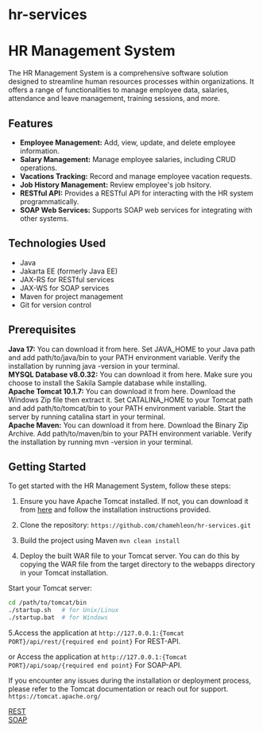 # hr-services

# HR Management System

The HR Management System is a comprehensive software solution designed to streamline human resources processes within organizations. It offers a range of functionalities to manage employee data, salaries, attendance and leave management, training sessions, and more.

## Features

- **Employee Management:** Add, view, update, and delete employee information.
- **Salary Management:** Manage employee salaries, including CRUD operations.
- **Vacations Tracking:** Record and manage employee vacation requests.
- **Job History Management:** Review employee's job hsitory.
- **RESTful API:** Provides a RESTful API for interacting with the HR system programmatically.
- **SOAP Web Services:** Supports SOAP web services for integrating with other systems.

## Technologies Used

- Java
- Jakarta EE (formerly Java EE)
- JAX-RS for RESTful services
- JAX-WS for SOAP services
- Maven for project management
- Git for version control

## Prerequisites

**Java 17:** You can download it from here. Set JAVA_HOME to your Java path and add path/to/java/bin to your PATH environment variable. Verify the installation by running java -version in your terminal.  
**MYSQL Database v8.0.32:** You can download it from here. Make sure you choose to install the Sakila Sample database while installing.  
**Apache Tomcat 10.1.7:** You can download it from here. Download the Windows Zip file then extract it. Set CATALINA_HOME to your Tomcat path and add path/to/tomcat/bin to your PATH environment variable. Start the server by running catalina start in your terminal.  
**Apache Maven:** You can download it from here. Download the Binary Zip Archive. Add path/to/maven/bin to your PATH environment variable. Verify the installation by running mvn -version in your terminal. 


## Getting Started

To get started with the HR Management System, follow these steps:

1. Ensure you have Apache Tomcat installed. If not, you can download it from [here](http://tomcat.apache.org/) and follow the installation instructions provided.

2. Clone the repository:
```https://github.com/chamehleon/hr-services.git```
3. Build the project using Maven
```mvn clean install```
4. Deploy the built WAR file to your Tomcat server. You can do this by copying the WAR file from the target directory to the webapps directory in your Tomcat installation.

Start your Tomcat server:
``` bash
cd /path/to/tomcat/bin
./startup.sh   # for Unix/Linux
./startup.bat  # for Windows
```

5.Access the application at ```http://127.0.0.1:{Tomcat PORT}/api/rest/{required end point}``` For REST-API.

or Access the application at ```http://127.0.0.1:{Tomcat PORT}/api/soap/{required end point}``` For SOAP-API.

If you encounter any issues during the installation or deployment process, please refer to the Tomcat documentation or reach out for support.
```https://tomcat.apache.org/```



<a href="https://documenter.getpostman.com/view/18986316/2sA3BhctNE" target="_blank">REST</a>
<br/>
<a href="https://documenter.getpostman.com/view/18986316/2sA3BhctSd" target="_blank">SOAP</a>











